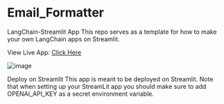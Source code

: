 # Email_Formatter

LangChain-Streamlit App
This repo serves as a template for how to make your own LangChain apps on Streamlit.

View Live App: [Click Here](https://email-formatter.streamlit.app/)

![image](https://github.com/priyanshukatiyar14/Email_Formatter/assets/68853331/fa7fe321-b8d4-4293-94eb-c3f82e8c3a78)

Deploy on Streamlit
This app is meant to be deployed on Streamlit. Note that when setting up your StreamLit app you should make sure to add OPENAI_API_KEY as a secret environment variable.
